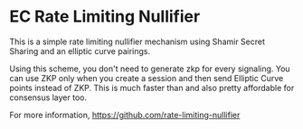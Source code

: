 # EC Rate Limiting Nullifier

This is a simple rate limiting nullifier mechanism using Shamir Secret Sharing and an elliptic curve pairings.

Using this scheme, you don't need to generate zkp for every signaling. 
You can use ZKP only when you create a session and then send Elliptic Curve points instead of ZKP. 
This is much faster than and also pretty affordable for consensus layer too.

For more information, 
https://github.com/rate-limiting-nullifier
